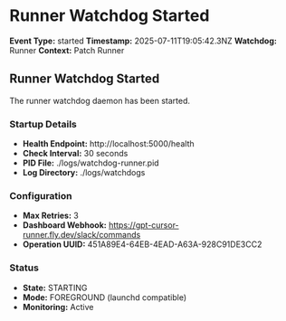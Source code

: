# Runner Watchdog Started

**Event Type:** started
**Timestamp:** 2025-07-11T19:05:42.3NZ
**Watchdog:** Runner
**Context:** Patch Runner


## Runner Watchdog Started

The runner watchdog daemon has been started.

### Startup Details
- **Health Endpoint:** http://localhost:5000/health
- **Check Interval:** 30 seconds
- **PID File:** ./logs/watchdog-runner.pid
- **Log Directory:** ./logs/watchdogs

### Configuration
- **Max Retries:** 3
- **Dashboard Webhook:** https://gpt-cursor-runner.fly.dev/slack/commands
- **Operation UUID:** 451A89E4-64EB-4EAD-A63A-928C91DE3CC2

### Status
- **State:** STARTING
- **Mode:** FOREGROUND (launchd compatible)
- **Monitoring:** Active


